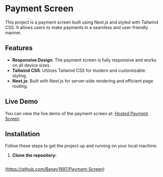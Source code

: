 # Payment Screen

This project is a payment screen built using Next.js and styled with Tailwind CSS. It allows users to make payments in a seamless and user-friendly manner.

## Features

- **Responsive Design**: The payment screen is fully responsive and works on all device sizes.
- **Tailwind CSS**: Utilizes Tailwind CSS for modern and customizable styling.
- **Next.js**: Built with Next.js for server-side rendering and efficient page routing.

## Live Demo

You can view the live demo of the payment screen at: [Hosted Payment Screen](https://main--method-of-payment.netlify.app/)

## Installation

Follow these steps to get the project up and running on your local machine:

1. **Clone the repository:**
   ```bash
(https://github.com/Beney1997/Payment-Screen)
